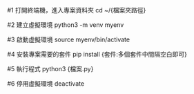 #1 打開終端機，進入專案資料夾
cd ~/{檔案夾路徑}

#2 建立虛擬環境
python3 -m venv myenv


#3 啟動虛擬環境
source myenv/bin/activate

#4 安裝專案需要的套件
pip install {套件:多個套件中間隔空白即可}

#5 執行程式
python3 {檔案.py}

#6 停用虛擬環境
deactivate